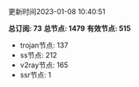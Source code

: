 更新时间2023-01-08 10:40:51

**总订阅: 73**
**总节点: 1479**
**有效节点: 515**
- trojan节点: 137
- ss节点: 212
- v2ray节点: 165
- ssr节点: 1

